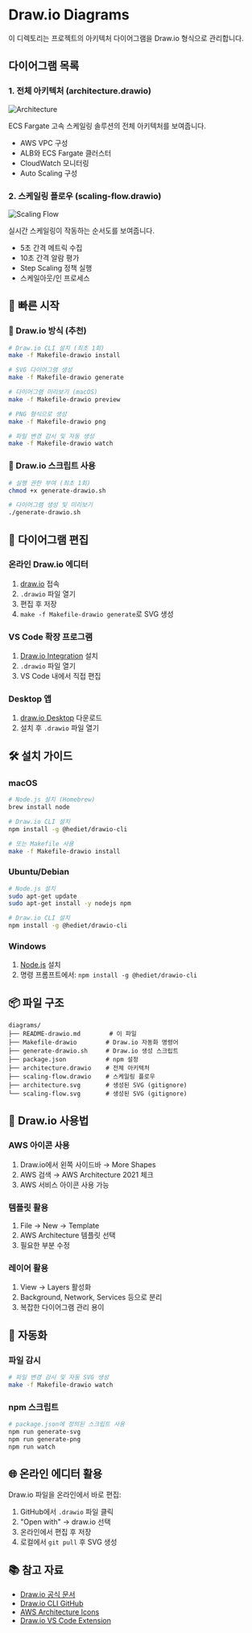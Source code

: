 # Draw.io Diagrams

이 디렉토리는 프로젝트의 아키텍처 다이어그램을 Draw.io 형식으로 관리합니다.

## 다이어그램 목록

### 1. 전체 아키텍처 (architecture.drawio)
![Architecture](architecture.svg)

ECS Fargate 고속 스케일링 솔루션의 전체 아키텍처를 보여줍니다.

- AWS VPC 구성
- ALB와 ECS Fargate 클러스터
- CloudWatch 모니터링
- Auto Scaling 구성

### 2. 스케일링 플로우 (scaling-flow.drawio)
![Scaling Flow](scaling-flow.svg)

실시간 스케일링이 작동하는 순서도를 보여줍니다.

- 5초 간격 메트릭 수집
- 10초 간격 알람 평가
- Step Scaling 정책 실행
- 스케일아웃/인 프로세스

## 🚀 빠른 시작

### 🎨 Draw.io 방식 (추천)

```bash
# Draw.io CLI 설치 (최초 1회)
make -f Makefile-drawio install

# SVG 다이어그램 생성
make -f Makefile-drawio generate

# 다이어그램 미리보기 (macOS)
make -f Makefile-drawio preview

# PNG 형식으로 생성
make -f Makefile-drawio png

# 파일 변경 감시 및 자동 생성
make -f Makefile-drawio watch
```

### 📝 Draw.io 스크립트 사용

```bash
# 실행 권한 부여 (최초 1회)
chmod +x generate-drawio.sh

# 다이어그램 생성 및 미리보기
./generate-drawio.sh
```

## 📝 다이어그램 편집

### 온라인 Draw.io 에디터

1. [draw.io](https://app.diagrams.net/) 접속
2. `.drawio` 파일 열기
3. 편집 후 저장
4. `make -f Makefile-drawio generate`로 SVG 생성

### VS Code 확장 프로그램

1. [Draw.io Integration](https://marketplace.visualstudio.com/items?itemName=hediet.vscode-drawio) 설치
2. `.drawio` 파일 열기
3. VS Code 내에서 직접 편집

### Desktop 앱

1. [draw.io Desktop](https://github.com/jgraph/drawio-desktop/releases) 다운로드
2. 설치 후 `.drawio` 파일 열기

## 🛠️ 설치 가이드

### macOS

```bash
# Node.js 설치 (Homebrew)
brew install node

# Draw.io CLI 설치
npm install -g @hediet/drawio-cli

# 또는 Makefile 사용
make -f Makefile-drawio install
```

### Ubuntu/Debian

```bash
# Node.js 설치
sudo apt-get update
sudo apt-get install -y nodejs npm

# Draw.io CLI 설치
npm install -g @hediet/drawio-cli
```

### Windows

1. [Node.js](https://nodejs.org/) 설치
2. 명령 프롬프트에서: `npm install -g @hediet/drawio-cli`

## 📦 파일 구조

```
diagrams/
├── README-drawio.md        # 이 파일
├── Makefile-drawio        # Draw.io 자동화 명령어
├── generate-drawio.sh     # Draw.io 생성 스크립트
├── package.json           # npm 설정
├── architecture.drawio    # 전체 아키텍처
├── scaling-flow.drawio    # 스케일링 플로우
├── architecture.svg       # 생성된 SVG (gitignore)
└── scaling-flow.svg       # 생성된 SVG (gitignore)
```

## 🎯 Draw.io 사용법

### AWS 아이콘 사용

1. Draw.io에서 왼쪽 사이드바 → More Shapes
2. AWS 검색 → AWS Architecture 2021 체크
3. AWS 서비스 아이콘 사용 가능

### 템플릿 활용

1. File → New → Template
2. AWS Architecture 템플릿 선택
3. 필요한 부분 수정

### 레이어 활용

1. View → Layers 활성화
2. Background, Network, Services 등으로 분리
3. 복잡한 다이어그램 관리 용이

## 🔄 자동화

### 파일 감시

```bash
# 파일 변경 감시 및 자동 SVG 생성
make -f Makefile-drawio watch
```

### npm 스크립트

```bash
# package.json에 정의된 스크립트 사용
npm run generate-svg
npm run generate-png
npm run watch
```

## 🌐 온라인 에디터 활용

Draw.io 파일을 온라인에서 바로 편집:

1. GitHub에서 `.drawio` 파일 클릭
2. "Open with" → draw.io 선택
3. 온라인에서 편집 후 저장
4. 로컬에서 `git pull` 후 SVG 생성

## 📚 참고 자료

- [Draw.io 공식 문서](https://www.diagrams.net/doc/)
- [Draw.io CLI GitHub](https://github.com/hediet/drawio-cli)
- [AWS Architecture Icons](https://aws.amazon.com/architecture/icons/)
- [Draw.io VS Code Extension](https://marketplace.visualstudio.com/items?itemName=hediet.vscode-drawio)